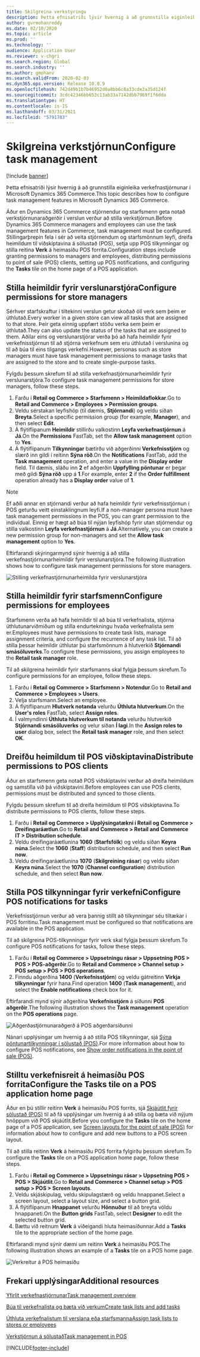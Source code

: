 ```yaml
---
title: Skilgreina verkstýringu
description: Þetta efnisatriði lýsir hvernig á að grunnstilla eiginleika verkefnastjórnunar í Microsoft Dynamics 365 Commerce.
author: gvrmohanreddy
ms.date: 02/10/2020
ms.topic: article
ms.prod: ''
ms.technology: ''
audience: Application User
ms.reviewer: v-chgri
ms.search.region: Global
ms.search.industry: ''
ms.author: gmohanv
ms.search.validFrom: 2020-02-03
ms.dyn365.ops.version: Release 10.0.9
ms.openlocfilehash: 742d49b1b7b46952d0a8bb6c8a33cde2a35d124f
ms.sourcegitcommit: 3cdc42346bb653c13ab33a7142dbb7969f1f6dda
ms.translationtype: HT
ms.contentlocale: is-IS
ms.lasthandoff: 03/31/2021
ms.locfileid: "5791703"
---
```

# <a name="configure-task-management"></a><span data-ttu-id="0c97e-103">Skilgreina verkstjórnun</span><span class="sxs-lookup"><span data-stu-id="0c97e-103">Configure task management</span></span>

[!include [banner](includes/banner.md)]

<span data-ttu-id="0c97e-104">Þetta efnisatriði lýsir hvernig á að grunnstilla eiginleika verkefnastjórnunar í Microsoft Dynamics 365 Commerce.</span><span class="sxs-lookup"><span data-stu-id="0c97e-104">This topic describes how to configure task management features in Microsoft Dynamics 365 Commerce.</span></span>

<span data-ttu-id="0c97e-105">Áður en Dynamics 365 Commerce stjórnendur og starfsmenn geta notað verkstjórnunaraðgerðir í verslun verður að stilla verkstjórnun.</span><span class="sxs-lookup"><span data-stu-id="0c97e-105">Before Dynamics 365 Commerce managers and employees can use the task management features in Commerce, task management must be configured.</span></span> <span data-ttu-id="0c97e-106">Stillingarþrepin fela í sér að veita stjórnendum og starfsmönnum leyfi, dreifa heimildum til viðskiptavina á sölustað (POS), setja upp POS tilkynningar og stilla reitina **Verk** á heimasíðu POS forrita.</span><span class="sxs-lookup"><span data-stu-id="0c97e-106">Configuration steps include granting permissions to managers and employees, distributing permissions to point of sale (POS) clients, setting up POS notifications, and configuring the **Tasks** tile on the home page of a POS application.</span></span>

## <a name="configure-permissions-for-store-managers"></a><span data-ttu-id="0c97e-107">Stilla heimildir fyrir verslunarstjóra</span><span class="sxs-lookup"><span data-stu-id="0c97e-107">Configure permissions for store managers</span></span>

<span data-ttu-id="0c97e-108">Sérhver starfskraftur í tiltekinni verslun getur skoðað öll verk sem þeim er úthlutað.</span><span class="sxs-lookup"><span data-stu-id="0c97e-108">Every worker in a given store can view all tasks that are assigned to that store.</span></span> <span data-ttu-id="0c97e-109">Þeir geta einnig uppfært stöðu verka sem þeim er úthlutað.</span><span class="sxs-lookup"><span data-stu-id="0c97e-109">They can also update the status of the tasks that are assigned to them.</span></span> <span data-ttu-id="0c97e-110">Aðilar eins og verslunarstjórar verða þó að hafa heimildir fyrir verkefnisstjórnun til að stjórna verkefnum sem eru úthlutað í verslunina og til að búa til eins tilgangs verkefni.</span><span class="sxs-lookup"><span data-stu-id="0c97e-110">However, personas such as store managers must have task management permissions to manage tasks that are assigned to the store and to create single-purpose tasks.</span></span>

<span data-ttu-id="0c97e-111">Fylgdu þessum skrefum til að stilla verkefnastjórnunarheimildir fyrir verslunarstjóra.</span><span class="sxs-lookup"><span data-stu-id="0c97e-111">To configure task management permissions for store managers, follow these steps.</span></span>

1. <span data-ttu-id="0c97e-112">Farðu í **Retail og Commerce \> Starfsmenn \> Heimildaflokkar**.</span><span class="sxs-lookup"><span data-stu-id="0c97e-112">Go to **Retail and Commerce \> Employees \> Permission groups**.</span></span>
1. <span data-ttu-id="0c97e-113">Veldu sérstakan leyfishóp (til dæmis, **Stjórnandi**) og veldu síðan **Breyta**.</span><span class="sxs-lookup"><span data-stu-id="0c97e-113">Select a specific permission group (for example, **Manager**), and then select **Edit**.</span></span>
1. <span data-ttu-id="0c97e-114">Á flýtiflipanum **Heimildir** stillirðu valkostinn **Leyfa verkefnastjórnun** á **Já**.</span><span class="sxs-lookup"><span data-stu-id="0c97e-114">On the **Permissions** FastTab, set the **Allow task management** option to **Yes**.</span></span>
1. <span data-ttu-id="0c97e-115">Á flýtiflipanum **Tilkynningar** bætirðu við aðgerðinni **Verkefnisstjórn** og slærð inn gildi í reitinn **Sýna röð**.</span><span class="sxs-lookup"><span data-stu-id="0c97e-115">On the **Notifications** FastTab, add the **Task management** operation, and enter a value in the **Display order** field.</span></span> <span data-ttu-id="0c97e-116">Til dæmis, sláðu inn **2** ef aðgerðin **Uppfylling pöntunar** er þegar með gildi **Sýna röð** upp á **1**.</span><span class="sxs-lookup"><span data-stu-id="0c97e-116">For example, enter **2** if the **Order fulfillment** operation already has a **Display order** value of **1**.</span></span>
    
> [!NOTE]
> <span data-ttu-id="0c97e-117">Ef aðili annar en stjórnandi verður að hafa heimildir fyrir verkefnisstjórnun í POS geturðu veitt einstaklingnum leyfi.</span><span class="sxs-lookup"><span data-stu-id="0c97e-117">If a non-manager persona must have task management permissions in the POS, you can grant permission to the individual.</span></span> <span data-ttu-id="0c97e-118">Einnig er hægt að búa til nýjan leyfishóp fyrir utan stjórnendur og stilla valkostinn **Leyfa verkefnastjórnun** á **Já**.</span><span class="sxs-lookup"><span data-stu-id="0c97e-118">Alternatively, you can create a new permission group for non-managers and set the **Allow task management** option to **Yes**.</span></span>

<span data-ttu-id="0c97e-119">Eftirfarandi skýringarmynd sýnir hvernig á að stilla verkefnastjórnunarheimildir fyrir verslunarstjóra.</span><span class="sxs-lookup"><span data-stu-id="0c97e-119">The following illustration shows how to configure task management permissions for store managers.</span></span>

![Stilling verkefnastjórnunarheimilda fyrir verslunarstjóra](media/HQ-POS-Tasks-Notifications-User-Permission.png)

## <a name="configure-permissions-for-employees"></a><span data-ttu-id="0c97e-121">Stilla heimildir fyrir starfsmenn</span><span class="sxs-lookup"><span data-stu-id="0c97e-121">Configure permissions for employees</span></span>

<span data-ttu-id="0c97e-122">Starfsmenn verða að hafa heimildir til að búa til verkefnalista, stjórna úthlutunarviðmiðum og stilla endurtekningu hvaða verkefnalista sem er.</span><span class="sxs-lookup"><span data-stu-id="0c97e-122">Employees must have permissions to create task lists, manage assignment criteria, and configure the recurrence of any task list.</span></span> <span data-ttu-id="0c97e-123">Til að stilla þessar heimildir úthlutar þú starfsmönnum á hlutverkið **Stjórnandi smásöluverks**.</span><span class="sxs-lookup"><span data-stu-id="0c97e-123">To configure these permissions, you assign employees to the **Retail task manager** role.</span></span>

<span data-ttu-id="0c97e-124">Til að skilgreina heimildir fyrir starfsmanns skal fylgja þessum skrefum.</span><span class="sxs-lookup"><span data-stu-id="0c97e-124">To configure permissions for an employee, follow these steps.</span></span>

1. <span data-ttu-id="0c97e-125">Farðu í **Retail og Commerce \> Starfsmenn \> Notendur**.</span><span class="sxs-lookup"><span data-stu-id="0c97e-125">Go to **Retail and Commerce \> Employees \> Users**.</span></span>
1. <span data-ttu-id="0c97e-126">Velja starfsmann.</span><span class="sxs-lookup"><span data-stu-id="0c97e-126">Select an employee.</span></span>
1. <span data-ttu-id="0c97e-127">Á flýtiflipanum **Hlutverk notanda** velurðu **Úthluta hlutverkum**.</span><span class="sxs-lookup"><span data-stu-id="0c97e-127">On the **User's roles** FastTab, select **Assign roles**.</span></span>
1. <span data-ttu-id="0c97e-128">Í valmyndinni **Úthluta hlutverkum til notanda** velurðu hlutverkið **Stjórnandi smásöluverks** og velur síðan **Í lagi**.</span><span class="sxs-lookup"><span data-stu-id="0c97e-128">In the **Assign roles to user** dialog box, select the **Retail task manager** role, and then select **OK**.</span></span>

## <a name="distribute-permissions-to-pos-clients"></a><span data-ttu-id="0c97e-129">Dreifðu heimildum til POS viðskiptavina</span><span class="sxs-lookup"><span data-stu-id="0c97e-129">Distribute permissions to POS clients</span></span>

<span data-ttu-id="0c97e-130">Áður en starfsmenn geta notað POS viðskiptavini verður að dreifa heimildum og samstilla við þá viðskiptavini.</span><span class="sxs-lookup"><span data-stu-id="0c97e-130">Before employees can use POS clients, permissions must be distributed and synced to those clients.</span></span>

<span data-ttu-id="0c97e-131">Fylgdu þessum skrefum til að dreifa heimildum til POS viðskiptavina.</span><span class="sxs-lookup"><span data-stu-id="0c97e-131">To distribute permissions to POS clients, follow these steps.</span></span>

1. <span data-ttu-id="0c97e-132">Farðu í **Retail og Commerce \> Upplýsingatækni í Retail og Commerce \> Dreifingaráætlun**.</span><span class="sxs-lookup"><span data-stu-id="0c97e-132">Go to **Retail and Commerce \> Retail and Commerce IT \> Distribution schedule**.</span></span>
1. <span data-ttu-id="0c97e-133">Veldu dreifingaráætlunina **1060** (**Starfsfólk**) og veldu síðan **Keyra núna**.</span><span class="sxs-lookup"><span data-stu-id="0c97e-133">Select the **1060** (**Staff**) distribution schedule, and then select **Run now**.</span></span>
1. <span data-ttu-id="0c97e-134">Veldu dreifingaráætlunina **1070** (**Skilgreining rásar**) og veldu síðan **Keyra núna**.</span><span class="sxs-lookup"><span data-stu-id="0c97e-134">Select the **1070** (**Channel configuration**) distribution schedule, and then select **Run now**.</span></span>

## <a name="configure-pos-notifications-for-tasks"></a><span data-ttu-id="0c97e-135">Stilla POS tilkynningar fyrir verkefni</span><span class="sxs-lookup"><span data-stu-id="0c97e-135">Configure POS notifications for tasks</span></span>

<span data-ttu-id="0c97e-136">Verkefnisstjórnun verður að vera þannig stillt að tilkynningar séu tiltækar í POS forritinu.</span><span class="sxs-lookup"><span data-stu-id="0c97e-136">Task management must be configured so that notifications are available in the POS application.</span></span>

<span data-ttu-id="0c97e-137">Til að skilgreina POS-tilkynningar fyrir verk skal fylgja þessum skrefum.</span><span class="sxs-lookup"><span data-stu-id="0c97e-137">To configure POS notifications for tasks, follow these steps.</span></span>

1. <span data-ttu-id="0c97e-138">Farðu í **Retail og Commerce \> Uppsetningu rásar \> Uppsetning POS \> POS \> POS-aðgerðir**.</span><span class="sxs-lookup"><span data-stu-id="0c97e-138">Go to **Retail and Commerce \> Channel setup \> POS setup \> POS \> POS operations**.</span></span>
1. <span data-ttu-id="0c97e-139">Finndu aðgerðina **1400** (**Verkefnisstjórn**) og veldu gátreitinn **Virkja tilkynningar** fyrir hana.</span><span class="sxs-lookup"><span data-stu-id="0c97e-139">Find operation **1400** (**Task management**), and select the **Enable notifications** check box for it.</span></span>

<span data-ttu-id="0c97e-140">Eftirfarandi mynd sýnir aðgerðina **Verkefnisstjórn** á síðunni **POS aðgerðir**.</span><span class="sxs-lookup"><span data-stu-id="0c97e-140">The following illustration shows the **Task management** operation on the **POS operations** page.</span></span>

![Aðgerðastjórnunaraðgerð á POS aðgerðarsíðunni](media/HQ-POS-Tasks-Notifications.png)

<span data-ttu-id="0c97e-142">Nánari upplýsingar um hvernig á að stilla POS tilkynningar, sjá [Sýna pöntunartilkynningar í sölustað (POS)](notifications-pos.md).</span><span class="sxs-lookup"><span data-stu-id="0c97e-142">For more information about how to configure POS notifications, see [Show order notifications in the point of sale (POS)](notifications-pos.md).</span></span>

## <a name="configure-the-tasks-tile-on-a-pos-application-home-page"></a><span data-ttu-id="0c97e-143">Stilltu verkefnisreit á heimasíðu POS forrita</span><span class="sxs-lookup"><span data-stu-id="0c97e-143">Configure the Tasks tile on a POS application home page</span></span>

<span data-ttu-id="0c97e-144">Áður en þú stillir reitinn **Verk** á heimasíðu POS forrits, sjá [Skjáútlit fyrir sölustað (POS)](pos-screen-layouts.md) til að fá upplýsingar um hvernig á að stilla og bæta við nýjum hnöppum við POS skjáútlit.</span><span class="sxs-lookup"><span data-stu-id="0c97e-144">Before you configure the **Tasks** tile on the home page of a POS application, see [Screen layouts for the point of sale (POS)](pos-screen-layouts.md) for information about how to configure and add new buttons to a POS screen layout.</span></span>

<span data-ttu-id="0c97e-145">Til að stilla reitinn **Verk** á heimasíðu POS forrita fylgirðu þessum skrefum.</span><span class="sxs-lookup"><span data-stu-id="0c97e-145">To configure the **Tasks** tile on a POS application home page, follow these steps.</span></span>

1. <span data-ttu-id="0c97e-146">Farðu í **Retail og Commerce \> Uppsetningu rásar \> Uppsetning POS \> POS \> Skjáútlit**.</span><span class="sxs-lookup"><span data-stu-id="0c97e-146">Go to **Retail and Commerce \> Channel setup \> POS setup \> POS \> Screen layouts**.</span></span>
1. <span data-ttu-id="0c97e-147">Veldu skjáskipulag, veldu skipulagstærð og veldu hnappanet.</span><span class="sxs-lookup"><span data-stu-id="0c97e-147">Select a screen layout, select a layout size, and select a button grid.</span></span>
1. <span data-ttu-id="0c97e-148">Á flýtiflipanum **Hnappanet** velurðu **Hönnuður** til að breyta völdu hnappaneti.</span><span class="sxs-lookup"><span data-stu-id="0c97e-148">On the **Button grids** FastTab, select **Designer** to edit the selected button grid.</span></span>
1. <span data-ttu-id="0c97e-149">Bættu við reitnum **Verk** á viðeigandi hluta heimasíðunnar.</span><span class="sxs-lookup"><span data-stu-id="0c97e-149">Add a **Tasks** tile to the appropriate section of the home page.</span></span>

<span data-ttu-id="0c97e-150">Eftirfarandi mynd sýnir dæmi um reitinn **Verk** á heimasíðu POS.</span><span class="sxs-lookup"><span data-stu-id="0c97e-150">The following illustration shows an example of a **Tasks** tile on a POS home page.</span></span>

![Verkreitur á POS heimasíðu](media/POS-home-screen-tasks-button-image.png)

## <a name="additional-resources"></a><span data-ttu-id="0c97e-152">Frekari upplýsingar</span><span class="sxs-lookup"><span data-stu-id="0c97e-152">Additional resources</span></span>

[<span data-ttu-id="0c97e-153">Yfirlit verkefnastjórnunar</span><span class="sxs-lookup"><span data-stu-id="0c97e-153">Task management overview</span></span>](task-mgmt-overview.md)

[<span data-ttu-id="0c97e-154">Búa til verkefnalista og bæta við verkum</span><span class="sxs-lookup"><span data-stu-id="0c97e-154">Create task lists and add tasks</span></span>](task-mgmt-create-lists.md)

[<span data-ttu-id="0c97e-155">Úthluta verkefnalistum til verslana eða starfsmanna</span><span class="sxs-lookup"><span data-stu-id="0c97e-155">Assign task lists to stores or employees</span></span>](task-mgmt-assign-lists.md)

[<span data-ttu-id="0c97e-156">Verkstjórnun á sölustað</span><span class="sxs-lookup"><span data-stu-id="0c97e-156">Task management in POS</span></span>](task-mgmt-POS.md)


[!INCLUDE[footer-include](../includes/footer-banner.md)]
